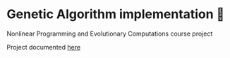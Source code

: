 # Genetic Algorithm implementation 🧬
Nonlinear Programming and Evolutionary Computations course project

Project documented [here](https://github.com/PetrovDina/genetic_algorithm/blob/main/Dokumentacija%20Genetski.pdf)

